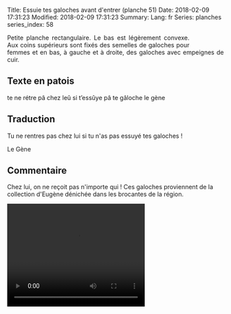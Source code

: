 Title: Essuie tes galoches avant d'entrer (planche 51)
Date: 2018-02-09 17:31:23
Modified: 2018-02-09 17:31:23
Summary: 
Lang: fr
Series: planches
series_index: 58


<figure class="image-block" style="float: right;">
  <img alt="" src="{static}/images/planche_51-2.png">
  <figcaption style="max-width: 333px"></figcaption>
</figure>
<p style="text-align:justify;">Petite planche rectangulaire. Le bas est légèrement convexe. Aux coins supérieurs sont fixés des semelles de galoches pour femmes et en bas, à gauche et à droite, des  galoches avec empeignes de cuir.</p>

## Texte en patois
te ne rétre pâ chez leû si t’essûye pâ te gâloche  			 le gène

## Traduction
Tu ne rentres pas chez lui si tu n'as pas essuyé tes galoches !

Le Gène

## Commentaire
Chez lui, on ne reçoit pas n'importe qui !
Ces galoches proviennent de la collection d'Eugène dénichée dans les brocantes de la région.

<video width="320" height="240" controls>
  <source src="https://d1njpgd0ygatdn.cloudfront.net/video_51.mp4" type="video/mp4">
</video>
